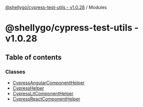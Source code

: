 [@shellygo/cypress-test-utils - v1.0.28](README.md) / Modules

# @shellygo/cypress-test-utils - v1.0.28

## Table of contents

### Classes

- [CypressAngularComponentHelper](classes/CypressAngularComponentHelper.md)
- [CypressHelper](classes/CypressHelper.md)
- [CypressLitComponentHelper](classes/CypressLitComponentHelper.md)
- [CypressReactComponentHelper](classes/CypressReactComponentHelper.md)
